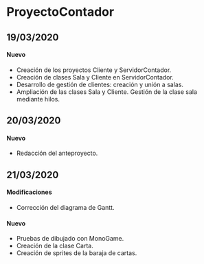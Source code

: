 # ProyectoContador
## 19/03/2020
#### Nuevo
* Creación de los proyectos Cliente y ServidorContador.
* Creación de clases Sala y Cliente en ServidorContador.
* Desarrollo de gestión de clientes: creación y unión a salas.
* Ampliación de las clases Sala y Cliente. Gestión de la clase sala mediante hilos.
## 20/03/2020
#### Nuevo
* Redacción del anteproyecto.
## 21/03/2020
#### Modificaciones
* Corrección del diagrama de Gantt.
#### Nuevo
* Pruebas de dibujado con MonoGame.
* Creación de la clase Carta.
* Creación de sprites de la baraja de cartas.